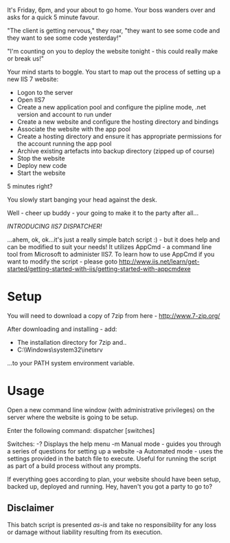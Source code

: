 It's Friday, 6pm, and your about to go home. Your boss wanders over and asks for a quick 5 minute favour.

"The client is getting nervous," they roar, "they want to see some code and they want to see some code yesterday!"

"I'm counting on you to deploy the website tonight - this could really make or break us!"

Your mind starts to boggle. You start to map out the process of setting up a new IIS 7 website:
  - Logon to the server
  - Open IIS7
  - Create a new application pool and configure the pipline mode, .net version and account to run under
  - Create a new website and configure the hosting directory and bindings
  - Associate the website with the app pool
  - Create a hosting directory and ensure it has appropriate permissions for the account running the app pool
  - Archive existing artefacts into backup directory (zipped up of course)
  - Stop the website
  - Deploy new code
  - Start the website

5 minutes right?

You slowly start banging your head against the desk.

Well - cheer up buddy - your going to make it to the party after all...

*INTRODUCING IIS7 DISPATCHER!*

...ahem, ok, ok...it's just a really simple batch script :) - but it does help and can be modified to suit your needs!
It utilizes AppCmd - a command line tool from Microsoft to administer IIS7. To learn how to use AppCmd if you want to modify the script - please goto http://www.iis.net/learn/get-started/getting-started-with-iis/getting-started-with-appcmdexe


Setup
=====
You will need to download a copy of 7zip from here - http://www.7-zip.org/

After downloading and installing - add:
  - The installation directory for 7zip and..
  - C:\Windows\system32\inetsrv

...to your PATH system environment variable.


Usage
=====
Open a new command line window (with administrative privileges) on the server where the website is going to be setup. 

Enter the following command:
  dispatcher [switches]

Switches:
-?    Displays the help menu
-m    Manual mode - guides you through a series of questions for setting up a website
-a    Automated mode - uses the settings provided in the batch file to execute. Useful for running the script as part of a build process without any prompts.

If everything goes according to plan, your website should have been setup, backed up, deployed and running. Hey, haven't you got a party to go to?

Disclaimer
----------
This batch script is presented *as-is* and take no responsibility for any loss or damage without liability resulting from its execution.
